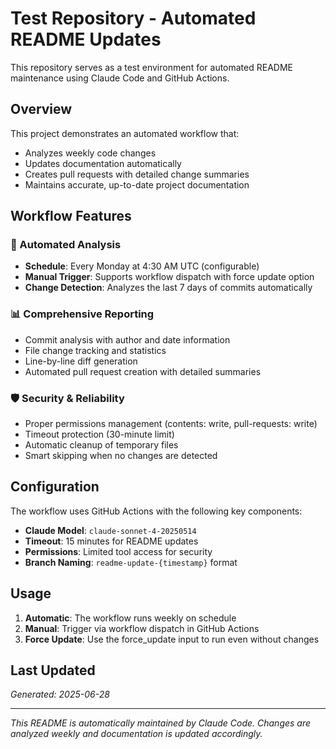 # Test Repository - Automated README Updates

This repository serves as a test environment for automated README maintenance using Claude Code and GitHub Actions.

## Overview

This project demonstrates an automated workflow that:
- Analyzes weekly code changes
- Updates documentation automatically
- Creates pull requests with detailed change summaries
- Maintains accurate, up-to-date project documentation

## Workflow Features

### 🤖 Automated Analysis
- **Schedule**: Every Monday at 4:30 AM UTC (configurable)
- **Manual Trigger**: Supports workflow dispatch with force update option
- **Change Detection**: Analyzes the last 7 days of commits automatically

### 📊 Comprehensive Reporting
- Commit analysis with author and date information
- File change tracking and statistics
- Line-by-line diff generation
- Automated pull request creation with detailed summaries

### 🛡️ Security & Reliability
- Proper permissions management (contents: write, pull-requests: write)
- Timeout protection (30-minute limit)
- Automatic cleanup of temporary files
- Smart skipping when no changes are detected

## Configuration

The workflow uses GitHub Actions with the following key components:
- **Claude Model**: `claude-sonnet-4-20250514`
- **Timeout**: 15 minutes for README updates
- **Permissions**: Limited tool access for security
- **Branch Naming**: `readme-update-{timestamp}` format

## Usage

1. **Automatic**: The workflow runs weekly on schedule
2. **Manual**: Trigger via workflow dispatch in GitHub Actions
3. **Force Update**: Use the force_update input to run even without changes

## Last Updated

*Generated: 2025-06-28*

---
*This README is automatically maintained by Claude Code. Changes are analyzed weekly and documentation is updated accordingly.*